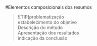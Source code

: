 #Elementos composicionais dos resumos

>![TIP]problematização  
>estabelecimento do objetivo  
>Descrição do método  
>Apresentação dos resultados  
>indicação da conclusão  
